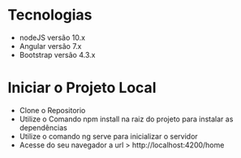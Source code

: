 # Tecnologias

- nodeJS versão 10.x   
- Angular versão 7.x   
- Bootstrap versão 4.3.x  

# Iniciar o Projeto Local

- Clone o Repositorio  
- Utilize o Comando npm install na raiz do projeto para instalar as dependências   
- Utilize o comando ng serve para inicializar o servidor   
- Acesse do seu navegador a url > http://localhost:4200/home  



